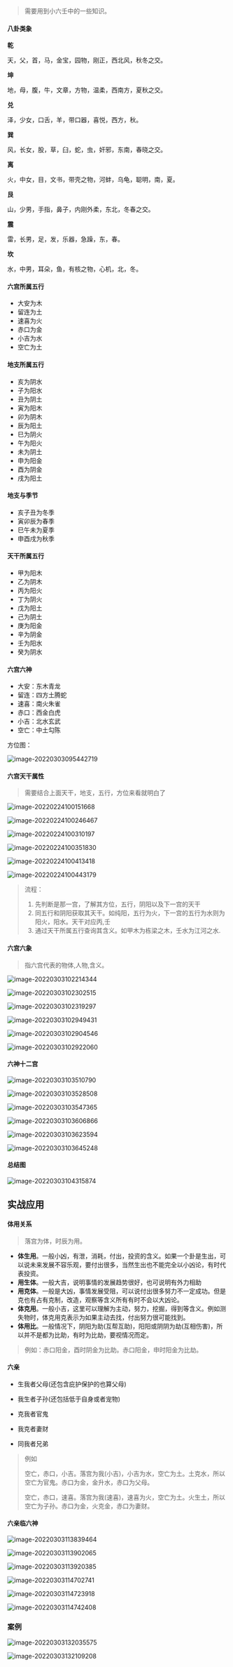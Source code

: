 > 需要用到小六壬中的一些知识。



#### 八卦类象

**乾**

天，父，首，马，金宝，园物，刚正，西北风，秋冬之交。

**坤**

地，母，腹，牛，文章，方物，温柔，西南方，夏秋之交。

**兑**

泽，少女，口舌，羊，带口器，喜悦，西方，秋。

**巽**

风，长女，股，草，臼，蛇，虫，奸邪，东南，春晓之交。

**离**

火，中女，目，文书，带壳之物，河蚌，乌龟，聪明，南，夏。

**艮**

山，少男，手指，鼻子，内刚外柔，东北，冬春之交。

**震**

雷，长男，足，发，乐器，急躁，东，春。

**坎**

水，中男，耳朵，鱼，有核之物，心机，北，冬。



#### 六宫所属五行

- 大安为木
- 留连为土
- 速喜为火
- 赤口为金
- 小吉为水
- 空亡为土



#### 地支所属五行

- 亥为阴水
- 子为阳水
- 丑为阴土
- 寅为阳木
- 卯为阴木
- 辰为阳土
- 巳为阴火
- 午为阳火
- 未为阴土
- 申为阳金
- 酉为阴金
- 戌为阳土



#### 地支与季节

- 亥子丑为冬季
- 寅卯辰为春季
- 巳午未为夏季
- 申酉戌为秋季



#### 天干所属五行

- 甲为阳木
- 乙为阴木
- 丙为阳火
- 丁为阴火
- 戊为阳土
- 己为阴土
- 庚为阳金
- 辛为阴金
- 壬为阳水
- 癸为阴水



#### 六宫六神

- 大安：东木青龙
- 留连：四方土腾蛇
- 速喜：南火朱雀
- 赤口：西金白虎
- 小吉：北水玄武
- 空亡：中土勾陈

方位图：

![image-20220303095442719](.\images\image-20220303095442719.png)

#### 六宫天干属性

> 需要结合上面天干，地支，五行，方位来看就明白了

![image-20220224100151668](.\images\image-20220224100151668.png)

![image-20220224100246467](.\images\image-20220224100246467.png)

![image-20220224100310197](.\images\image-20220224100310197.png)

![image-20220224100351830](.\images\image-20220224100351830.png)

![image-20220224100413418](.\images\image-20220224100413418.png)

![image-20220224100443179](.\images\image-20220224100443179.png)

> 流程：
>
> 1. 先判断是那一宫，了解其方位，五行，阴阳以及下一宫的天干
> 2. 同五行和阴阳获取其天干。如纯阳，五行为火，下一宫的五行为水则为阳火，阳水。天干对应丙,壬
> 3. 通过天干所属五行查询其含义。如甲木为栋梁之木，壬水为江河之水.



#### 六宫六象

> 指六宫代表的物体,人物,含义。

![image-20220303102214344](.\images\image-20220303102214344.png)

![image-20220303102302515](.\images\image-20220303102302515.png)

![image-20220303102319297](.\images\image-20220303102319297.png)

![image-20220303102949431](.\images\image-20220303102949431.png)

![image-20220303102904546](.\images\image-20220303102904546.png)

![image-20220303102922060](.\images\image-20220303102922060.png)



#### 六神十二宫

![image-20220303103510790](.\images\image-20220303103510790.png)

![image-20220303103528508](.\images\image-20220303103528508.png)

![image-20220303103547365](.\images\image-20220303103547365.png)

![image-20220303103606866](.\images\image-20220303103606866.png)

![image-20220303103623594](.\images\image-20220303103623594.png)

![image-20220303103645248](.\images\image-20220303103645248.png)



#### 总结图

![image-20220303104315874](.\images\image-20220303104315874.png)



## 实战应用

#### 体用关系

> 落宫为体，时辰为用。

- **体生用**。一般小凶，有泄，消耗，付出，投资的含义。如果一个卦是生出，可以说未来发展不容乐观，要付出很多，当然生出也不能完全以小凶论，有时代表投资。
- **用生体**。一般大吉，说明事情的发展趋势很好，也可说明有外力相助
- **用克体**。一般是大凶，事情发展受阻，可以说付出很多努力不一定成功。但是克也有占有克制，改造，观察等含义所有有时不会以大凶论。
- **体克用**。一般小吉，这里可以理解为主动，努力，挖掘，得到等含义。例如测失物时，体克用克表示为如果主动去找，付出努力很可能找到。
- **体用比**。一般情况下，阴阳为助(互帮互助)，阳阳或阴阴为劫(互相伤害)，所以并不是都为比助，有时为比劫，要视情况而定。

> 例如：赤口阳金，酉时阴金为比助。赤口阳金，申时阳金为比劫。		



#### 六亲

- 生我者父母(还包含庇护保护的也算父母)
- 我生者子孙(还包括低于自身或者宠物)

- 克我者官鬼
- 我克者妻财
- 同我者兄弟

> 例如
>
> 空亡，赤口，小吉。落宫为我(小吉)，小吉为水，空亡为土。土克水，所以空亡为官鬼。赤口为金，金升水，赤口为父母。
>
> 空亡，赤口，速喜。落宫为我(速喜)，速喜为火，空亡为土。火生土，所以空亡为子孙。赤口为金，火克金，赤口为妻财。



#### 六亲临六神

![image-20220303113839464](.\images\image-20220303113839464.png)

![image-20220303113902065](.\images\image-20220303113902065.png)

![image-20220303113920385](.\images\image-20220303113920385.png)

![image-20220303114702741](.\images\image-20220303114702741.png)

![image-20220303114723918](.\images\image-20220303114723918.png)

![image-20220303114742408](.\images\image-20220303114742408.png)



### 案例

![image-20220303132035575](.\images\image-20220303132035575.png)

![image-20220303132109208](.\images\image-20220303132109208.png)

